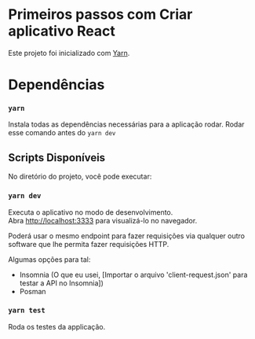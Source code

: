 # Primeiros passos com Criar aplicativo React

Este projeto foi inicializado com [Yarn](https://github.com/yarnpkg/yarn).

# Dependências

### `yarn`
Instala todas as dependências necessárias para a aplicação rodar. Rodar esse comando antes do `yarn dev`

## Scripts Disponíveis

No diretório do projeto, você pode executar:

### `yarn dev`

Executa o aplicativo no modo de desenvolvimento. \
Abra [http://localhost:3333](http://localhost:3333) para visualizá-lo no navegador.

Poderá usar  o mesmo endpoint para fazer requisições via qualquer outro software que lhe permita fazer requisições HTTP.

Algumas opções para tal:

- Insomnia (O que eu usei, [Importar o arquivo 'client-request.json' para testar a API no Insomnia])
- Posman

### `yarn test`

Roda os testes da applicação.

